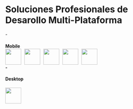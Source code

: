<h1>Soluciones Profesionales de Desarollo Multi-Plataforma</h1>
- <h4>Mobile
<div style="display: flex; flex-wrap: wrap; gap: 10px">
  <img src="https://www.svgrepo.com/show/353751/flutter.svg"  width="50"height="50">
  <img src="https://upload.wikimedia.org/wikipedia/commons/thumb/0/06/Kotlin_Icon.svg/1200px-Kotlin_Icon.svg.png" width="50" height="50">
  <img src="https://seeklogo.com/images/J/java-logo-7F8B35BAB3-seeklogo.com.png" width="50" height="50">
  <img src="https://images.squarespace-cdn.com/content/v1/558def25e4b0fc259f066636/1533603429394-T8E8IQCL03OEREG2ZQMN/Swift_logo.png?format=1000w" width="50" height="50">
  <img src="https://www.fluttericon.com/logo_dart_192px.svg" width="50" height="50">
 </div>
 - <h4>Desktop</h4>
 <img src="https://seeklogo.com/images/C/c-sharp-c-logo-02F17714BA-seeklogo.com.png" width="50" height="50">

<!--
**Maceesoft/Maceesoft** is a ✨ _special_ ✨ repository because its `README.md` (this file) appears on your GitHub profile.

Here are some ideas to get you started:

- 🔭 I’m currently working on ...
- 🌱 I’m currently learning ...
- 👯 I’m looking to collaborate on ...
- 🤔 I’m looking for help with ...
- 💬 Ask me about ...
- 📫 How to reach me: ...
- 😄 Pronouns: ...
- ⚡ Fun fact: ...
-->
